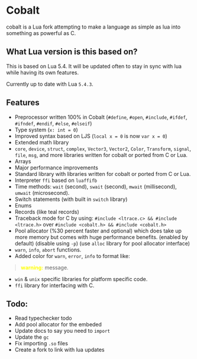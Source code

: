 # Cobalt
cobalt is a Lua fork attempting to make a language as simple as lua into something as powerful as C.

## What Lua version is this based on?
This is based on Lua 5.4. It will be updated often to stay in sync with lua while having its own features.

Currently up to date with Lua `5.4.3`.
## Features
- Preprocessor written 100% in Cobalt (`#define`, `#open`, `#include`, `#ifdef`, `#ifndef`, `#endif`, `#else`, `#elseif`)
- Type system (`x: int = 0`)
- Improved syntax based on LJS (`local x = 0` is now `var x = 0`)
- Extended math library
- `core`, `device`, `struct`, `complex`, `Vector3`, `Vector2`, `Color`, `Transform`, `signal`, `file`, `msg`, and more libraries written for cobalt or ported from C or Lua.
- Arrays
- Major performance improvements
- Standard library with libraries written for cobalt or ported from C or Lua.
- Interpreter `ffi` based on `luaffifb`
- Time methods: `wait` (second), `swait` (second), `mwait` (millisecond), `umwait` (microsecond).
- Switch statements (with built in `switch` library)
- Enums
- Records (like teal records)
- Traceback mode for C by using: `#include <ltrace.c> && #include <ltrace.h>` over `#include <cobalt.h> && #include <cobalt.h>`
- Pool allocator (%30 percent faster and optional) which does take up more memory but comes with huge performance benefits. (enabled by default) (disable using `-p`) (use `alloc` library for pool allocator interface)
- `warn`, `info`, `abort` functions.
- Added color for `warn`, `error`, `info` to format like:
> **<span style="color:yellow">warning:</span>** message.
- `win` & `unix` specific libraries for platform specific code.
- `ffi` library for interfacing with C.

## Todo:
- Read typechecker todo
- Add pool allocator for the embeded
- Update docs to say you need to `import`
- Update the `gc`
- Fix importing `.so` files
- Create a fork to link with lua updates